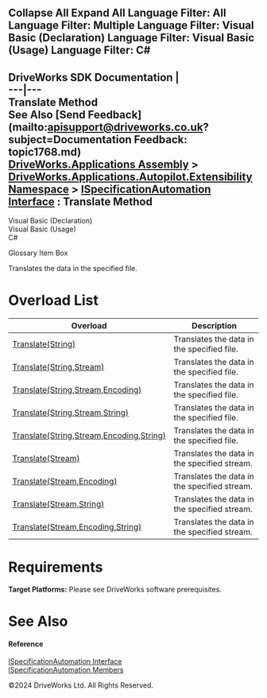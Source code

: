        

 Collapse All Expand All  Language Filter: All  Language Filter: Multiple  Language Filter: Visual Basic (Declaration) Language Filter: Visual Basic (Usage) Language Filter: C#  
---  
DriveWorks SDK Documentation  |   
---|---  
Translate Method   
See Also [Send Feedback](mailto:apisupport@driveworks.co.uk?subject=Documentation Feedback: topic1768.md)  
[DriveWorks.Applications Assembly](topic13.md) > [DriveWorks.Applications.Autopilot.Extensibility Namespace](topic1633.md) > [ISpecificationAutomation Interface](topic1761.md) : Translate Method  
---  
  
Visual Basic (Declaration)    
Visual Basic (Usage)    
C# 

Glossary Item Box

Translates the data in the specified file. 

# Overload List

Overload| Description  
---|---  
[Translate(String)](topic1769.md)| Translates the data in the specified file.   
[Translate(String,Stream)](topic1770.md)| Translates the data in the specified file.   
[Translate(String,Stream,Encoding)](topic1771.md)| Translates the data in the specified file.   
[Translate(String,Stream,String)](topic1772.md)| Translates the data in the specified file.   
[Translate(String,Stream,Encoding,String)](topic1773.md)| Translates the data in the specified file.   
[Translate(Stream)](topic1774.md)| Translates the data in the specified stream.   
[Translate(Stream,Encoding)](topic1775.md)| Translates the data in the specified stream.   
[Translate(Stream,String)](topic1776.md)| Translates the data in the specified stream.   
[Translate(Stream,Encoding,String)](topic1777.md)| Translates the data in the specified stream.   
  
# Requirements

**Target Platforms:** Please see DriveWorks software prerequisites.

# See Also

#### Reference

[ISpecificationAutomation Interface](topic1761.md)   
[ISpecificationAutomation Members](topic1762.md)

©2024 DriveWorks Ltd. All Rights Reserved.
